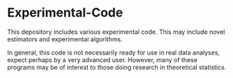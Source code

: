 # Experimental-Code
This depository includes various experimental code. This may include novel estimators and experimental algorithms. 

In general, this code is not necessarily ready for use in real data analyses, expect perhaps by a very advanced user. 
However, many of these programs may be of interest to those doing research in theoretical statistics. 
